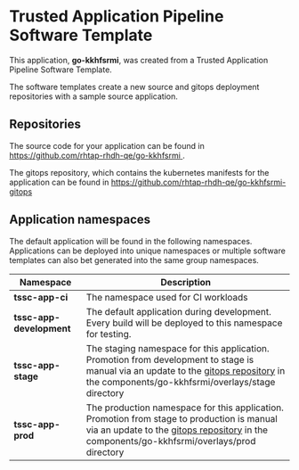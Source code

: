 # Trusted Application Pipeline Software Template

This application, **go-kkhfsrmi**, was created from a Trusted Application Pipeline Software Template.

The software templates create a new source and gitops deployment repositories with a sample source application. 

## Repositories

The source code for your application can be found in [https://github.com/rhtap-rhdh-qe/go-kkhfsrmi ](https://github.com/rhtap-rhdh-qe/go-kkhfsrmi ).
 
The gitops repository, which contains the kubernetes manifests for the application can be found in 
[https://github.com/rhtap-rhdh-qe/go-kkhfsrmi-gitops ](https://github.com/rhtap-rhdh-qe/go-kkhfsrmi-gitops ) 

## Application namespaces 

The default application will be found in the following namespaces. Applications can be deployed into unique namespaces or multiple software templates can also bet generated into the same group namespaces.  

|  Namespace   |  Description   |  
| -------- | -------- |
| **tssc-app-ci** | The namespace used for CI workloads |
| **tssc-app-development** | The default application during development. Every build will be deployed to this namespace for testing. |
| **tssc-app-stage** | The staging namespace for this application. Promotion from development to stage is manual via an update to the [gitops repository](https://github.com/rhtap-rhdh-qe/go-kkhfsrmi-gitops ) in the components/go-kkhfsrmi/overlays/stage directory |
| **tssc-app-prod** | The production namespace for this application. Promotion from stage to production is manual via an update to the [gitops repository](https://github.com/rhtap-rhdh-qe/go-kkhfsrmi-gitops ) in the components/go-kkhfsrmi/overlays/prod directory |